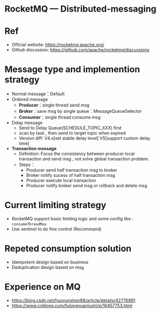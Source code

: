 # RocketMQ — Distributed-messaging

# Ref

- Official website: https://rocketmq.apache.org/
- Github discussion: https://github.com/apache/rocketmq/discussions

# Message type and implemention strategy

- Normal message：Default
- Ordered message
    - **Producer**：single thread send msg
    - **Broker**：save msg by single queue：MessageQueueSelector
    - **Consumer**：single thread consume msg
- Delay message
    - Send to Delay Queue(SCHEDULE_TOPIC_XXX) first
    - scan by task , then send to target topic when expired
    - Version diff: V4.x[set stable delay level] V5[support custom delay time]
- **Transaction message**
    - Definition: Focus the consistency between producer local transaction and send msg , not solve global transaction problem.
    - Steps：
        - Producer send half transaction msg to broker
        - Broker notify sucess of half transaction msg
        - Producer execute local transaction
        - Producer notify broker send msg or rollback and delete msg

# Current limiting strategy

- RocketMQ support basic limiting logic and some config like : `consumeThreadMax`
- Use sentinel to do fine control (Recommand)

# Repeted consumption solution

- Idempotent design based on business
- Deduplication design based on msg

# Experience on MQ

- https://blog.csdn.net/huoyunshen88/article/details/42776961
- https://www.cnblogs.com/fulongyuanjushi/p/16457753.html